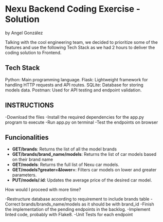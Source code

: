 # Nexu Backend Coding Exercise - Solution

by Angel González


Talking with the cool engineering team, we decided to prioritize some of the features and use the following Tech Stack as we had 2 hours to deliver the coding solution to Frontend. 

## Tech Stack ##
Python: Main programming language.
Flask: Lightweight framework for handling HTTP requests and API routes.
SQLite: Database for storing models data.
Postman: Used for API testing and endpoint validation.

## INSTRUCTIONS ##

-Download the files
-Install the required dependencies for the app.py program to execute
-Run app.py on terminal
-Test the endpoints on browser

## Funcionalities

- **GET/brands**: Returns the list of all the model brands
- **GET/brands/brand_name/models**: Returns the list of car models based on their brand name
- **GET/models**: Returns the full list of Nexu car models.
- **GET/models?greater=&lower=**: Filters car models on lower and greater parameters.
- **PUT/models/:id**: Updates the average price of the desired car model.

How would I proceed with more time?

-Restructure database acoording to requirement to include brands table
-Correct brands/brands_name/models as it should be with brand_id
-Finish the implementation of the pending endpoints in the backlog.
-Implement linted code, probably with Flake8.
-Unit Tests for each endpoint




